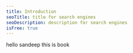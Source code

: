 ```yaml
---
title: Introduction
seoTitle: title for search engines
seoDescription: description for search engines
isFree: true
---
```


hello sandeep this is book
